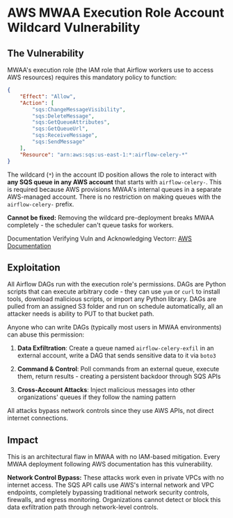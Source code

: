 # AWS MWAA Execution Role Account Wildcard Vulnerability

## The Vulnerability

MWAA's execution role (the IAM role that Airflow workers use to access AWS resources) requires this mandatory policy to function:

```json
{  
    "Effect": "Allow",  
    "Action": [  
        "sqs:ChangeMessageVisibility",  
        "sqs:DeleteMessage",  
        "sqs:GetQueueAttributes",  
        "sqs:GetQueueUrl",  
        "sqs:ReceiveMessage",  
        "sqs:SendMessage"  
    ],  
    "Resource": "arn:aws:sqs:us-east-1:*:airflow-celery-*"  
}
```

The wildcard (`*`) in the account ID position allows the role to interact with **any SQS queue in any AWS account** that starts with `airflow-celery-`. This is required because AWS provisions MWAA's internal queues in a separate AWS-managed account. There is no restriction on making queues with the `airflow-celery-` prefix. 

**Cannot be fixed:** Removing the wildcard pre-deployment breaks MWAA completely - the scheduler can't queue tasks for workers.

Documentation Verifying Vuln and Acknowledging Vectorr: [AWS Documentation](https://docs.aws.amazon.com/mwaa/latest/userguide/mwaa-create-role.html)

## Exploitation

All Airflow DAGs run with the execution role's permissions. DAGs are Python scripts that can execute arbitrary code - they can use `yum` or `curl` to install tools, download malicious scripts, or import any Python library. DAGs are pulled from an assigned S3 folder and run on schedule automatically, all an attacker needs is ability to PUT to that bucket path.

Anyone who can write DAGs (typically most users in MWAA environments) can abuse this permission:

1. **Data Exfiltration**: Create a queue named `airflow-celery-exfil` in an external account, write a DAG that sends sensitive data to it via `boto3`

2. **Command & Control**: Poll commands from an external queue, execute them, return results - creating a persistent backdoor through SQS APIs

3. **Cross-Account Attacks**: Inject malicious messages into other organizations' queues if they follow the naming pattern

All attacks bypass network controls since they use AWS APIs, not direct internet connections.

## Impact

This is an architectural flaw in MWAA with no IAM-based mitigation. Every MWAA deployment following AWS documentation has this vulnerability.

**Network Control Bypass:** These attacks work even in private VPCs with no internet access. The SQS API calls use AWS's internal network and VPC endpoints, completely bypassing traditional network security controls, firewalls, and egress monitoring. Organizations cannot detect or block this data exfiltration path through network-level controls.
